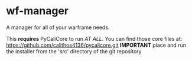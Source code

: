 # wf-manager
 A manager for all of your warframe needs.

 This **requires** PyCaliCore to run *AT ALL*. You can find those core files at: https://github.com/calithos4136/pycalicore.git
    **IMPORTANT** place and run the installer from the 'src' directory of the git repository